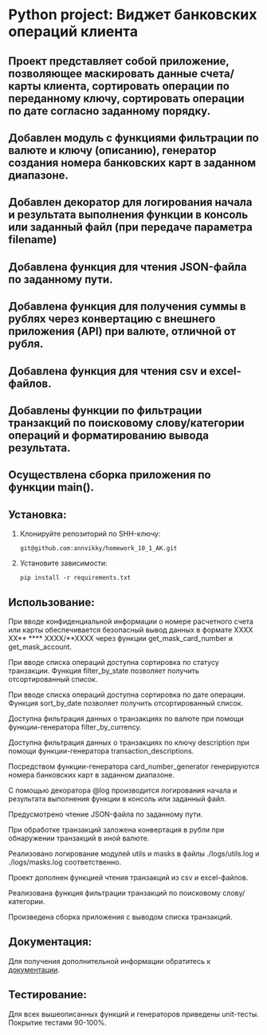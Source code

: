 # Python project: Виджет банковских операций клиента

## Проект представляет собой приложение, позволяющее маскировать данные счета/карты клиента, сортировать операции по переданному ключу, сортировать операции по дате согласно заданному порядку. 
## Добавлен модуль с функциями фильтрации по валюте и ключу (описанию), генератор создания номера банковских карт в заданном диапазоне. 
## Добавлен декоратор для логирования начала и результата выполнения функции в консоль или заданный файл (при передаче параметра filename) 
## Добавлена функция для чтения JSON-файла по заданному пути.
## Добавлена функция для получения суммы в рублях через конвертацию с внешнего приложения (API) при валюте, отличной от рубля.
## Добавлена функция для чтения csv и excel-файлов.
## Добавлены функции по фильтрации транзакций по поисковому слову/категории операций и форматированию вывода результата.
## Осуществлена сборка приложения по функции main().

## Установка:
1. Клонируйте репозиторий по SHH-ключу:
    ```
    git@github.com:annvikky/homework_10_1_AK.git
    ```
2. Установите зависимости:
    ```
    pip install -r requirements.txt
    ```
## Использование: 

При вводе конфиденциальной информации о номере расчетного счета или карты обеспечивается безопасный вывод данных в формате XXXX XX** **** XXXX/**XXXX через функции get_mask_card_number и get_mask_account.

При вводе списка операций доступна сортировка по статусу транзакции. Функция filter_by_state позволяет получить отсортированный список.

При вводе списка операций доступна сортировка по дате операции. Функция sort_by_date позволяет получить отсортированный список.

Доступна фильтрация данных о транзакциях по валюте при помощи функции-генератора filter_by_currency.

Доступна фильтрация данных о транзакциях по ключу description при помощи функции-генератора transaction_descriptions.

Посредством функции-генератора card_number_generator генерируются номера банковских карт в заданном диапазоне.

С помощью декоратора @log производится логирования начала и результата выполнения функции в консоль или заданный файл.

Предусмотрено чтение JSON-файла по заданному пути. 

При обработке транзакций заложена конвертация в рубли при обнаружении транзакций в иной валюте.

Реализовано логирование модулей utils и masks в файлы ./logs/utils.log и ./logs/masks.log соответственно.

Проект дополнен функцией чтения транзакций из csv и excel-файлов.

Реализована функция фильтрации транзакций по поисковому слову/категории.

Произведена сборка приложения с выводом списка транзакций.

## Документация:

Для получения дополнительной информации обратитесь к [документации](README.md).

## Тестирование:

Для всех вышеописанных функций и генераторов приведены unit-тесты. Покрытие тестами 90-100%.